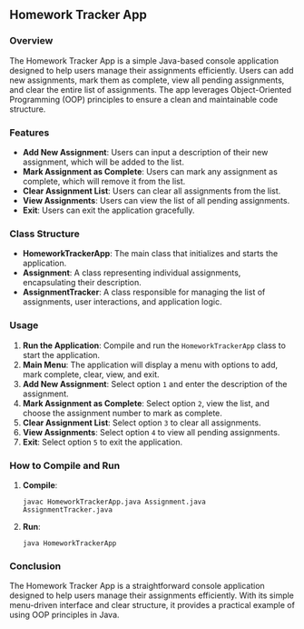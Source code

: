 ## Homework Tracker App

### Overview
The Homework Tracker App is a simple Java-based console application designed to help users manage their assignments efficiently. Users can add new assignments, mark them as complete, view all pending assignments, and clear the entire list of assignments. The app leverages Object-Oriented Programming (OOP) principles to ensure a clean and maintainable code structure.

### Features
- **Add New Assignment**: Users can input a description of their new assignment, which will be added to the list.
- **Mark Assignment as Complete**: Users can mark any assignment as complete, which will remove it from the list.
- **Clear Assignment List**: Users can clear all assignments from the list.
- **View Assignments**: Users can view the list of all pending assignments.
- **Exit**: Users can exit the application gracefully.

### Class Structure
- **HomeworkTrackerApp**: The main class that initializes and starts the application.
- **Assignment**: A class representing individual assignments, encapsulating their description.
- **AssignmentTracker**: A class responsible for managing the list of assignments, user interactions, and application logic.

### Usage
1. **Run the Application**: Compile and run the `HomeworkTrackerApp` class to start the application.
2. **Main Menu**: The application will display a menu with options to add, mark complete, clear, view, and exit.
3. **Add New Assignment**: Select option `1` and enter the description of the assignment.
4. **Mark Assignment as Complete**: Select option `2`, view the list, and choose the assignment number to mark as complete.
5. **Clear Assignment List**: Select option `3` to clear all assignments.
6. **View Assignments**: Select option `4` to view all pending assignments.
7. **Exit**: Select option `5` to exit the application.


### How to Compile and Run
1. **Compile**: 
   ```
   javac HomeworkTrackerApp.java Assignment.java AssignmentTracker.java
   ```
2. **Run**:
   ```
   java HomeworkTrackerApp
   ```

### Conclusion
The Homework Tracker App is a straightforward console application designed to help users manage their assignments efficiently. With its simple menu-driven interface and clear structure, it provides a practical example of using OOP principles in Java.
